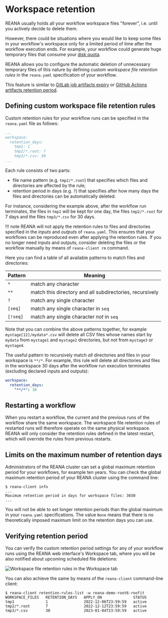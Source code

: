 # Workspace retention

REANA usually holds all your workflow workspace files "forever", i.e. until you actively decide to delete them.

However, there could be situations where you would like to keep some files in your workflow's workspace only for a limited period of time after the workflow execution ends.
For example, your workflow could generate huge temporary files that consume your [disk quota](/advanced-usage/user-quotas).

REANA allows you to configure the automatic deletion of unnecessary temporary files of this nature by defining custom *workspace file retention rules* in the `reana.yaml` specification of your workflow.

This feature is similar to [GitLab job artifacts expiry](https://docs.gitlab.com/ee/ci/yaml/index.html#artifactsexpire_in) or [GitHub Actions artifacts retention period](https://docs.github.com/en/actions/learn-github-actions/usage-limits-billing-and-administration#artifact-and-log-retention-policy).

## Defining custom workspace file retention rules

Custom retention rules for your workflow runs can be specified in the `reana.yaml` file as follows:

```yaml
...
workspace:
  retention_days:
    tmp1: 1
    tmp2/*.root: 7
    tmp3/*.csv: 30
...
```

Each rule consists of two parts:

- file name pattern (e.g. `tmp2/*.root`) that specifies which files and directories are affected by the rule;
- retention period in days (e.g. `7`) that specifies after how many days the files and directories can be automatically deleted.

For instance, considering the example above, after the workflow run terminates, the files in `tmp1` will be kept for one day, the files `tmp2/*.root` for 7 days and the files `tmp3/*.csv` for 30 days.

!!! note
    REANA will not apply the retention rules to files and directories specified in the *inputs* and *outputs* of `reana.yaml`.
    This ensures that your workflows can be reproduced even after applying the retention rules. If you no longer need inputs and outputs, consider deleting the files or the workflow manually by means of `reana-client rm` command.

Here you can find a table of all available patterns to match files and directories:

| Pattern  | Meaning                                                  |
| -------- | -------------------------------------------------------- |
| `*`      | match any character                                      |
| `**`     | match this directory and all subdirectories, recursively |
| `?`      | match any single character                               |
| `[seq]`  | match any single character in `seq`                      |
| `[!seq]` | match any single character *not* in `seq`                |

Note that you can combine the above patterns together, for example `mystage[12]/mydata*.csv` will delete all CSV files whose names start by `mydata` from `mystage1` and `mystage2` directories, but not from `mystage3` or `mystage4`.

The useful pattern to recursively match *all* directories and files in your workspace is `**/*`.
For example, this rule will delete all directories and files in the workspace 30 days after the workflow run execution terminates (excluding declared inputs and outputs):

```yaml
workspace:
  retention_days:
    "**/*": 30
```

## Restarting a workflow

When you restart a workflow, the current and the previous runs of the workflow share the same workspace.
The workspace file retention rules of restarted runs will therefore operate on the same physical workspace.
REANA will only consider the retention rules defined in the latest restart, which will override the rules from previous restarts.

## Limits on the maximum number of retention days

Administrators of the REANA cluster can set a global maximum retention period for your workflows, for example ten years. You can check the global maximum retention period of your REANA cluster using the command line:

```console
$ reana-client info
...
Maximum retention period in days for workspace files: 3650
...
```

You will not be able to set longer retention periods than the global maximum in your `reana.yaml` specifications.
The value `None` means that there is no theoretically imposed maximum limit on the retention days you can use.

## Verifying retention period

You can verify the custom retention period settings for any of your workflow runs using the REANA web interface's Workspace tab, where you will be also notified about upcoming scheduled file deletions:

![Workspace file retention rules in the Workspace tab](/images/ui-retention-rules.png)

You can also achieve the same by means of the `reana-client` command-line client:

```console
$ reana-client retention-rules-list -w reana-demo-root6-roofit
WORKSPACE_FILES   RETENTION_DAYS   APPLY_ON              STATUS
tmp1              1                2022-12-06T23:59:59   active
tmp2/*.root       7                2022-12-12T23:59:59   active
tmp3/*.csv        30               2023-01-04T23:59:59   active
```
